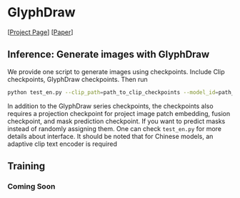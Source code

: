 # GlyphDraw


[[Project Page](https://1073521013.github.io/glyph-draw.github.io/)] [[Paper](https://arxiv.org/abs/2303.17870)]


## Inference: Generate images with GlyphDraw

We provide one script to generate images using checkpoints. Include Clip checkpoints, GlyphDraw checkpoints. Then run
```bash
python test_en.py --clip_path=path_to_clip_checkpoints --model_id=path_to_GlyphDraw_checkpoints
```
In addition to the GlyphDraw series checkpoints, the checkpoints also requires a projection checkpoint for project image patch embedding, fusion checkpoint, and mask prediction checkpoint. If you want to predict masks instead of randomly assigning them.
One can check `test_en.py` for more details about interface. 
It should be noted that for Chinese models, an adaptive clip text encoder is required


## Training 

### Coming Soon